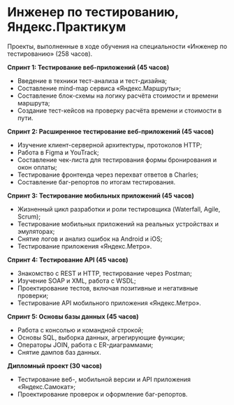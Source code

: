 # Инженер по тестированию, Яндекс.Практикум

Проекты, выполненные в ходе обучения на специальности «Инженер по тестированию» (258 часов).

**Спринт 1: Тестирование веб-приложений (45 часов)**  
- Введение в техники тест-анализа и тест-дизайна;  
- Составление mind-map сервиса «Яндекс.Маршруты»;  
- Составление блок-схемы на логику расчёта стоимости и времени маршрута;  
- Создание тест-кейсов на проверку расчёта времени и стоимости в пути.

**Спринт 2: Расширенное тестирование веб-приложений (45 часов)**  
- Изучение клиент-серверной архитектуры, протоколов HTTP;  
- Работа в Figma и YouTrack;  
- Составление чек-листа для тестирования формы бронирования и окон оплаты;  
- Тестирование фронтенда через перехват ответов в Charles;  
- Составление баг-репортов по итогам тестирования.

**Спринт 3: Тестирование мобильных приложений (45 часов)**  
- Жизненный цикл разработки и роли тестировщика (Waterfall, Agile, Scrum);  
- Тестирование мобильных приложений на реальных устройствах и эмуляторах;  
- Снятие логов и анализ ошибок на Android и iOS;  
- Тестирование приложения «Яндекс.Метро».

**Спринт 4: Тестирование API (45 часов)**  
- Знакомство с REST и HTTP, тестирование через Postman;  
- Изучение SOAP и XML, работа с WSDL;  
- Проектирование тестов, включая позитивные и негативные проверки;  
- Тестирование API мобильного приложения «Яндекс.Метро».

**Спринт 5: Основы базы данных (45 часов)**  
- Работа с консолью и командной строкой;  
- Основы SQL, выборка данных, агрегирующие функции;  
- Операторы JOIN, работа с ER-диаграммами;  
- Снятие дампов баз данных.

**Дипломный проект (30 часов)**  
- Тестирование веб-, мобильной версии и API приложения «Яндекс.Самокат»;  
- Проектирование проверок и оформление баг-репортов.
